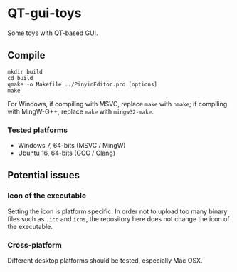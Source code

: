 ﻿# QT-gui-toys

Some toys with QT-based GUI.

## Compile

```
mkdir build
cd build
qmake -o Makefile ../PinyinEditor.pro [options]
make
```

For Windows, if compiling with MSVC, replace `make` with `nmake`; if compiling with MingW-G++, replace `make` with `mingw32-make`.

### Tested platforms

* Windows 7, 64-bits (MSVC / MingW)
* Ubuntu 16, 64-bits (GCC / Clang)

## Potential issues

### Icon of the executable

Setting the icon is platform specific. In order not to upload too many binary files such as `.ico` and `icns`, the repository here does not change the icon of the executable.

### Cross-platform

Different desktop platforms should be tested, especially Mac OSX.
